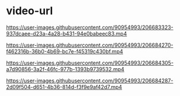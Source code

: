 # video-url

https://user-images.githubusercontent.com/90954993/206683323-937dcaee-d23a-4a28-b431-94e0babeec83.mp4



https://user-images.githubusercontent.com/90954993/206684270-f462316b-36b0-4b69-bc7e-f45319c430bf.mp4



https://user-images.githubusercontent.com/90954993/206684305-a7d90856-3a2f-46fc-977b-1393b9739532.mp4



https://user-images.githubusercontent.com/90954993/206684287-2d09f504-d651-4b36-814d-f3f9e9af42d7.mp4

